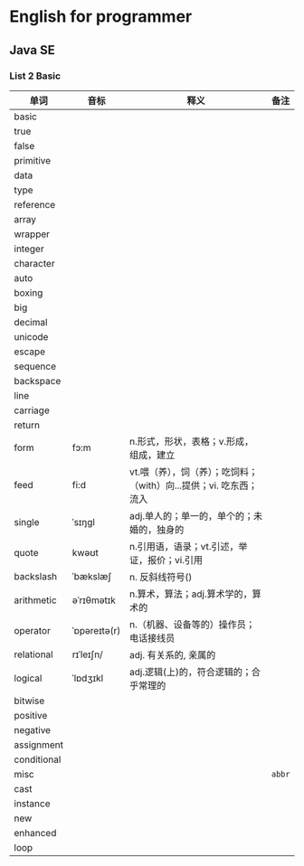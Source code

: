 # English for programmer
## Java SE 
### List 2 Basic

|单词|音标|释义|备注|
|---|---|---|---|
|basic||||
|true||||
|false||||121312
|primitive||||
|data||||
|type||||
|reference||||
|array||||
|wrapper||||
|integer||||
|character||||
|auto||||
|boxing||||
|big||||
|decimal||||
|unicode||||
|escape||||
|sequence||||
|backspace||||
|line||||
|carriage||||
|return||||
|form|fɔ:m| n.形式，形状，表格；v.形成，组成，建立||
|feed|fi:d| vt.喂（养），饲（养）；吃饲料；（with）向...提供；vi. 吃东西；流入||
|single| ˈsɪŋgl|adj.单人的；单一的，单个的；未婚的，独身的||
|quote|kwəʊt | n.引用语，语录；vt.引述，举证，报价；vi.引用||
|backslash|ˈbækslæʃ| n. 反斜线符号()||
|arithmetic|əˈrɪθmətɪk|n.算术，算法；adj.算术学的，算术的||
|operator|ˈɒpəreɪtə(r)|n.（机器、设备等的）操作员；电话接线员||
|relational|rɪˈleɪʃn/|adj. 有关系的, 亲属的||     
|logical| ˈlɒdʒɪkl|adj.逻辑(上)的，符合逻辑的；合乎常理的||
|bitwise||||
|positive||||               
|negative||||
|assignment||||
|conditional||||
|misc|||`abbr`|
|cast||||
|instance||||
|new||||
|enhanced||||
|loop||||